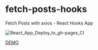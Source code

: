 # fetch-posts-hooks
Fetch Posts with axios - React Hooks App


![React_App_Deploy_to_gh-pages_CI](https://github.com/WebDevelopUa/fetch-posts-hooks/workflows/React_App_Deploy_to_gh-pages_CI/badge.svg)

[DEMO](https://webdevelopua.github.io/fetch-posts-hooks/)
